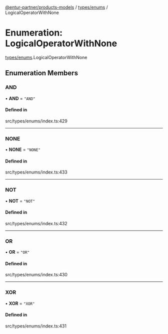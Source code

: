 [@entur-partner/products-models](../README.md) / [types/enums](../modules/types_enums.md) / LogicalOperatorWithNone

# Enumeration: LogicalOperatorWithNone

[types/enums](../modules/types_enums.md).LogicalOperatorWithNone

## Enumeration Members

### AND

• **AND** = ``"AND"``

#### Defined in

src/types/enums/index.ts:429

___

### NONE

• **NONE** = ``"NONE"``

#### Defined in

src/types/enums/index.ts:433

___

### NOT

• **NOT** = ``"NOT"``

#### Defined in

src/types/enums/index.ts:432

___

### OR

• **OR** = ``"OR"``

#### Defined in

src/types/enums/index.ts:430

___

### XOR

• **XOR** = ``"XOR"``

#### Defined in

src/types/enums/index.ts:431
